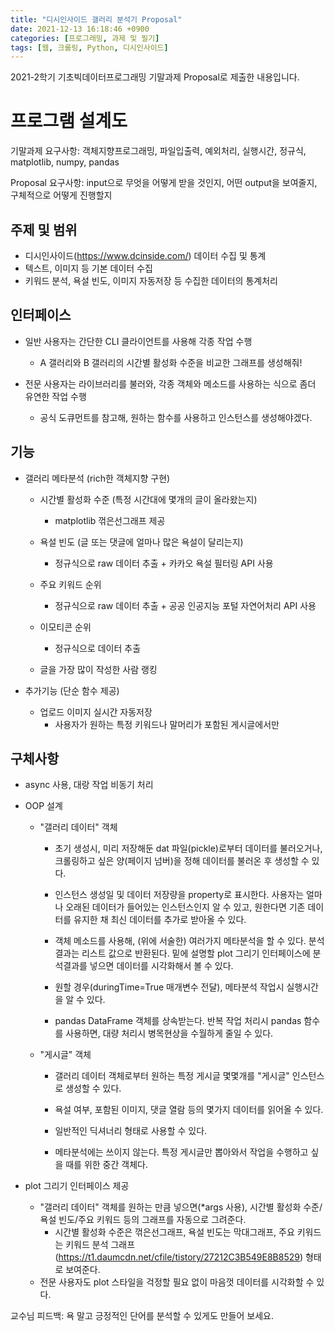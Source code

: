 ```yaml
---
title: "디시인사이드 갤러리 분석기 Proposal"
date: 2021-12-13 16:18:46 +0900
categories: [프로그래밍, 과제 및 필기]
tags: [웹, 크롤링, Python, 디시인사이드]
---
```


2021-2학기 기초빅데이터프로그래밍 기말과제 Proposal로 제출한 내용입니다.



# 프로그램 설계도

기말과제 요구사항: 객체지향프로그래밍, 파일입출력, 예외처리, 실행시간, 정규식, matplotlib, numpy, pandas

Proposal 요구사항: input으로 무엇을 어떻게 받을 것인지, 어떤 output을 보여줄지, 구체적으로 어떻게 진행할지



## 주제 및 범위

- 디시인사이드(https://www.dcinside.com/) 데이터 수집 및 통계
- 텍스트, 이미지 등 기본 데이터 수집
- 키워드 분석, 욕설 빈도, 이미지 자동저장 등 수집한 데이터의 통계처리



## 인터페이스

- 일반 사용자는 간단한 CLI 클라이언트를 사용해 각종 작업 수행
  - A 갤러리와 B 갤러리의 시간별 활성화 수준을 비교한 그래프를 생성해줘!

- 전문 사용자는 라이브러리를 불러와, 각종 객체와 메소드를 사용하는 식으로 좀더 유연한 작업 수행
  - 공식 도큐먼트를 참고해, 원하는 함수를 사용하고 인스턴스를 생성해야겠다.



## 기능

- 갤러리 메타분석 (rich한 객체지향 구현)

  - 시간별 활성화 수준 (특정 시간대에 몇개의 글이 올라왔는지)
    - matplotlib 꺾은선그래프 제공
  - 욕설 빈도 (글 또는 댓글에 얼마나 많은 욕설이 달리는지)
    - 정규식으로 raw 데이터 추출 + 카카오 욕설 필터링 API 사용

  - 주요 키워드 순위
    - 정규식으로 raw 데이터 추출 + 공공 인공지능 포털 자연어처리 API 사용
  - 이모티콘 순위
    - 정규식으로 데이터 추출
  - 글을 가장 많이 작성한 사람 랭킹

- 추가기능 (단순 함수 제공)
  - 업로드 이미지 실시간 자동저장
    - 사용자가 원하는 특정 키워드나 말머리가 포함된 게시글에서만



## 구체사항

- async 사용, 대랑 작업 비동기 처리

- OOP 설계

  - "갤러리 데이터" 객체

    - 초기 생성시,
      미리 저장해둔 dat 파일(pickle)로부터 데이터를 불러오거나,
      크롤링하고 싶은 양(페이지 넘버)을 정해 데이터를 불러온 후 생성할 수 있다.

    - 인스턴스 생성일 및 데이터 저장량을 property로 표시한다.
      사용자는 얼마나 오래된 데이터가 들어있는 인스턴스인지 알 수 있고, 원한다면 기존 데이터를 유지한 채 최신 데이터를 추가로 받아올 수 있다.

    - 객체 메소드를 사용해, (위에 서술한) 여러가지 메타분석을 할 수 있다.
      분석결과는 리스트 값으로 반환된다. 밑에 설명할 plot 그리기 인터페이스에 분석결과를 넣으면 데이터를 시각화해서 볼 수 있다.
    - 원할 경우(duringTime=True 매개변수 전달), 메타분석 작업시 실행시간을 알 수 있다.
    - pandas DataFrame 객체를 상속받는다.
      반복 작업 처리시 pandas 함수를 사용하면, 대량 처리시 병목현상을 수월하게 줄일 수 있다.

  - "게시글" 객체

    - 갤러리 데이터 객체로부터 원하는 특정 게시글 몇몇개를 "게시글" 인스턴스로 생성할 수 있다.

    - 욕설 여부, 포함된 이미지, 댓글 열람 등의 몇가지 데이터를 읽어올 수 있다.
    - 일반적인 딕셔너리 형태로 사용할 수 있다.
    - 메타분석에는 쓰이지 않는다.
      특정 게시글만 뽑아와서 작업을 수행하고 싶을 때를 위한 중간 객체다.

- plot 그리기 인터페이스 제공
  - "갤러리 데이터" 객체를 원하는 만큼 넣으면(*args 사용), 시간별 활성화 수준/욕설 빈도/주요 키워드 등의 그래프를 자동으로 그려준다.
    - 시간별 활성화 수준은 꺾은선그래프, 욕설 빈도는 막대그래프, 주요 키워드는 키워드 분석 그래프(https://t1.daumcdn.net/cfile/tistory/27212C3B549E8B8529) 형태로 보여준다.
  - 전문 사용자도 plot 스타일을 걱정할 필요 없이 마음껏 데이터를 시각화할 수 있다.



교수님 피드백: 욕 말고 긍정적인 단어를 분석할 수 있게도 만들어 보세요.
